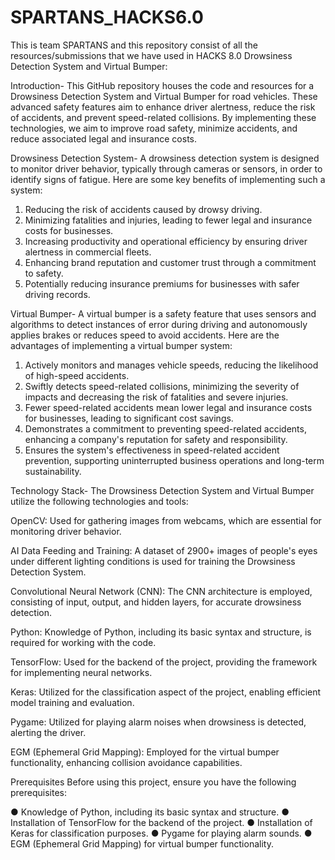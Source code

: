 # SPARTANS_HACKS6.0
This is team SPARTANS and this repository consist of all the resources/submissions that we have used in HACKS 8.0
Drowsiness Detection System and Virtual Bumper:

Introduction-
This GitHub repository houses the code and resources for a Drowsiness Detection System and Virtual Bumper for road vehicles. These advanced safety features aim to enhance driver alertness, reduce the risk of accidents, and prevent speed-related collisions. By implementing these technologies, we aim to improve road safety, minimize accidents, and reduce associated legal and insurance costs.

Drowsiness Detection System-
A drowsiness detection system is designed to monitor driver behavior, typically through cameras or sensors, in order to identify signs of fatigue. Here are some key benefits of implementing such a system:

1.	Reducing the risk of accidents caused by drowsy driving.
2.	Minimizing fatalities and injuries, leading to fewer legal and insurance costs for businesses.
3.	Increasing productivity and operational efficiency by ensuring driver alertness in commercial fleets.
4.	Enhancing brand reputation and customer trust through a commitment to safety.
5.	Potentially reducing insurance premiums for businesses with safer driving records.

Virtual Bumper-
A virtual bumper is a safety feature that uses sensors and algorithms to detect instances of error during driving and autonomously applies brakes or reduces speed to avoid accidents. Here are the advantages of implementing a virtual bumper system:

1.	Actively monitors and manages vehicle speeds, reducing the likelihood of high-speed accidents.
2.	Swiftly detects speed-related collisions, minimizing the severity of impacts and decreasing the risk of fatalities and severe injuries.
3.	Fewer speed-related accidents mean lower legal and insurance costs for businesses, leading to significant cost savings.
4.	Demonstrates a commitment to preventing speed-related accidents, enhancing a company's reputation for safety and responsibility.
5.	Ensures the system's effectiveness in speed-related accident prevention, supporting uninterrupted business operations and long-term sustainability.







Technology Stack-
The Drowsiness Detection System and Virtual Bumper utilize the following technologies and tools:

OpenCV: Used for gathering images from webcams, which are essential for monitoring driver behavior.

AI Data Feeding and Training: A dataset of 2900+ images of people's eyes under different lighting conditions is used for training the Drowsiness Detection System.

Convolutional Neural Network (CNN): The CNN architecture is employed, consisting of input, output, and hidden layers, for accurate drowsiness detection.

Python: Knowledge of Python, including its basic syntax and structure, is required for working with the code.

TensorFlow: Used for the backend of the project, providing the framework for implementing neural networks.

Keras: Utilized for the classification aspect of the project, enabling efficient model training and evaluation.

Pygame: Utilized for playing alarm noises when drowsiness is detected, alerting the driver.

EGM (Ephemeral Grid Mapping): Employed for the virtual bumper functionality, enhancing collision avoidance capabilities.

Prerequisites
Before using this project, ensure you have the following prerequisites:

●	Knowledge of Python, including its basic syntax and structure.
●	Installation of TensorFlow for the backend of the project.
●	Installation of Keras for classification purposes.
●	Pygame for playing alarm sounds.
●	EGM (Ephemeral Grid Mapping) for virtual bumper functionality.


